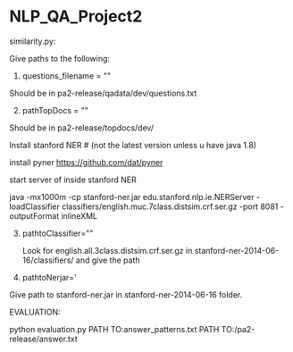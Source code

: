 # NLP_QA_Project2

similarity.py:

Give paths to the following:

  1. questions_filename = ""
 
   Should be in pa2-release/qadata/dev/questions.txt
   
  2. pathTopDocs = ""  
   
   Should be in pa2-release/topdocs/dev/
  
  Install stanford NER     # (not the latest version unless u have java 1.8)
  
  install pyner https://github.com/dat/pyner

 start server of inside stanford NER
 
 java -mx1000m -cp stanford-ner.jar edu.stanford.nlp.ie.NERServer -loadClassifier classifiers/english.muc.7class.distsim.crf.ser.gz -port 8081 -outputFormat inlineXML
  
  3. pathtoClassifier=""
      
     Look for english.all.3class.distsim.crf.ser.gz in stanford-ner-2014-06-16/classifiers/ and give the path

   4. pathtoNerjar='
  
  Give path to stanford-ner.jar in stanford-ner-2014-06-16 folder.
  
  
  EVALUATION:
  
  python evaluation.py PATH TO:answer_patterns.txt PATH TO:/pa2-release/answer.txt
  
  


